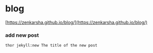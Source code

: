 # blog

[https://zenkarsha.github.io/blog/](https://zenkarsha.github.io/blog/)


### add new post

```
thor jekyll:new The title of the new post
```
